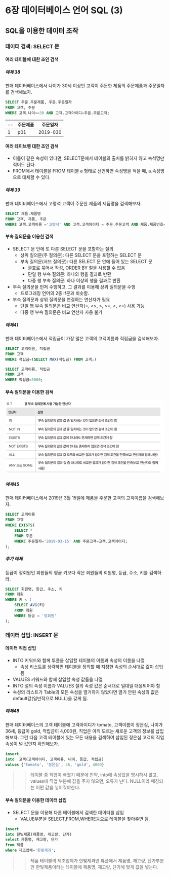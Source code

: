 # 6장 데이터베이스 언어 SQL (3)
## SQL을 이용한 데이터 조작
### 데이터 검색: SELECT 문
#### 여러 테이블에 대한 조인 검색
##### 예제 38
판매 데이터베이스에서 나이가 30세 이상인 고객이 주문한 제품의 주문제품과 주문일자를 검색해보자.
```sql
SELECT 주문.주문제품, 주문.주문일자
FROM 고객, 주문
WHERE 고객.나이>=30 AND 고객.고객아이디=주문.주문고객;
```
--|주문제품|주문일자
--|--|--
1|p01|2019-030

#### 여러 테이브렝 대한 조인 검색
* 이름이 같은 속성이 있다면, SELECT문에서 테이블의 출처를 밝히지 않고 속석명만 적어도 된다.
* FROM에서 테이블을 FROM 테이블 a 형태로 선언하면 속성명을 적을 때, a.속성명으로 대체할 수 있다.

##### 예제 39
판매 데이터베이스에서 고명석 고객이 주문한 제품의 제품명을 검색해보자.
```sql
SELECT 제품.제품명
FROM 고객, 제품, 주문
WHERE 고객.고객이름 ='고명석' AND 고객.고객아이디 = 주문.주문고객 AND 제품.제품번호=주문.주문제품;
```

#### 부속 질의문을 이용한 검색
* SELECT 문 안에 또 다른 SELECT 문을 포함하는 질의
  * 상위 질의문(주 질의문): 다른 SELECT 문을 포함하는 SELECT 문
  * 부속 질의문(서브 질의문): 다른 SELECT 문 안에 들어 있는 SELECT 문
    * 괄호로 묶어서 작성, ORDER BY 절을 사용할 수 없음
    * 단일 행 부속 질의문: 하나의 행을 결과로 반환
    * 다중 행 부속 질의문: 하나 이상의 행을 결과로 반환
* 부속 질의문을 먼저 수행하고, 그 결과를 이용해 상위 질의문을 수행
  * 프로그래밍 언어의 2중 if문과 비슷함.
* 부속 질의문과 상위 질의문을 연결하는 연산자가 필요
  * 단일 행 부속 질의문은 비교 연산자(=, <>, >, >=, <, <=) 사용 가능
  * 다중 행 부속 질의문은 비교 연산자 사용 불가

##### 예제41
판매 데이터베이스에서 적립금이 가장 많은 고객의 고객이름과 적립금을 검색해보자.
```sql
SELECT 고객이름, 적립금
FROM 고객
WHERE 적립금=(SELECT MAX(적립금) FROM 고객;)
```
>>
```sql
SELECT 고객이름, 적립금
FROM 고객
WHERE 적립금=5000;
```
#### 부속 질의문을 이용한 검색
![Alt text](./img/표7.png)

##### 예제45
판매 데이터베이스에서 2019년 3월 15일에 제품을 주문한 고객의 고객이름을 검색해보자.
```sql
SELECT 고객이름
FROM 고객
WHERE EXISTS(
    SELECT *
    FROM 주문
    WHERE 주문일자='2019-03-15' AND 주문고객=고객.고객아이디;
);
```
##### 추가 예제
등급이 정회원인 회원들의 평균 키보다 작은 회원들의 회원명, 등급, 주소, 키를 검색하라.
```sql
SELECT 회원명, 등급, 주소, 키
FROM 회원
WHERE 키 < (
    SELECT AVG(키)
    FROM 회원
    WHERE 등급 = '정회원' 
);
```
### 데이터 삽입: INSERT 문
#### 데이터 직접 삽입
* INTO 키워드와 함께 투플을 삽입할 테이블의 이름과 속성의 이름을 나열
  * 속성 리스트를 생략하면 테이블을 정의할 때 지정한 속성의 순서대로 값이 삽입됨
* VALUES 키워드와 함께 삽입할 속성 값들을 나열
* INTO 절의 속성 이름과 VALUES 절의 속성 값은 순서대로 일대일 대응되어야 함
* 속성의 리스트가 Table의 모든 속성을 열거하지 않았다면 열거 안된 속성의 값은
default값(일반적으로 NULL)을 갖게 됨.

##### 예제48
판매 데이터베이스의 고객 테이블에 고객아이디가 tomato, 고객이름이 정은심, 나이가 36세, 등급이 gold, 적립금이 4,000원, 직업은 아직 모르는 새로운 고객의 정보를 삽입해보자. 그런 다음 고객 테이블에 있는 모든 내용을 검색하여 삽입된 정은심 고객의 직업 속성이 널 값인지 확인해보자.
```sql
insert 
into  고객(고객아이디, 고객이름, 나이, 등급, 적립금)
values {'tomato', '정은심', 36, 'gold', 4000}
```
>> 테이블 중 직업이 빠졌기 때문에 만약, into에 속성값을 명시하시 않고, values에 직업 부분에 값을 주지 않으면, 오류가 난다. NULL이라 매칭되는 어떤 값을 넣어줘야한다.

#### 부속 질의문을 이용한 데이터 삽입
* SELECT 문을 이용해 다른 테이블에서 검색한 데이터를 삽입
  * VALUE부분을 SELECT,FROM,WHERE등으로 테이블을 찾아주면 됨.

```sql
insert 
into 한빛제품(제품명, 재고량, 단가)
select 제품명, 재고량, 단가
from 제품
where 제조업체='한빛제과';
```
>> 제품 테이블의 제조업체가 한빛제과인 튜플에서 제품명, 재고량, 단가부분만 한빛제품이라는 테이블에 제품명, 재고량, 단가에 맞게 값을 넣는다.

